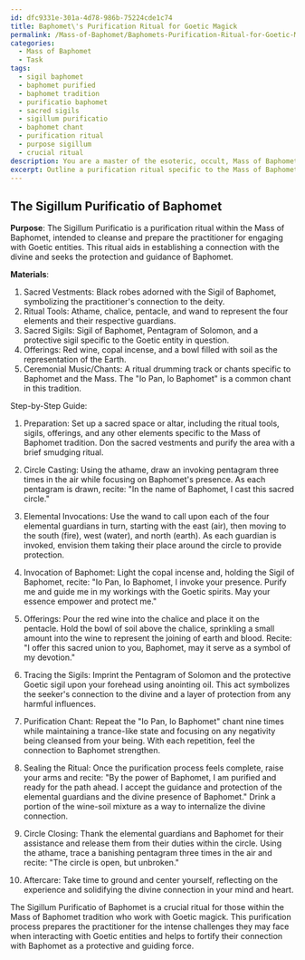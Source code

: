 ```yaml
---
id: dfc9331e-301a-4d78-986b-75224cde1c74
title: Baphomet\'s Purification Ritual for Goetic Magick
permalink: /Mass-of-Baphomet/Baphomets-Purification-Ritual-for-Goetic-Magick/
categories:
  - Mass of Baphomet
  - Task
tags:
  - sigil baphomet
  - baphomet purified
  - baphomet tradition
  - purificatio baphomet
  - sacred sigils
  - sigillum purificatio
  - baphomet chant
  - purification ritual
  - purpose sigillum
  - crucial ritual
description: You are a master of the esoteric, occult, Mass of Baphomet, you complete tasks to the absolute best of your ability, no matter if you think you were not trained to do the task specifically, you will attempt to do it anyways, since you have performed the tasks you are given with great mastery, accuracy, and deep understanding of what is requested. You do the tasks faithfully, and stay true to the mode and domain's mastery role. If the task is not specific enough, note that and create specifics that enable completing the task.
excerpt: Outline a purification ritual specific to the Mass of Baphomet, to be conducted prior to delving into the intricacies of Goetic magick. The ritual should include sacred sigils, offerings, and invocations to Baphomet, designed to cleanse and prepare the practitioner for the intense challenges of interacting with Goetic entities. Provide a detailed step-by-step guide that highlights the significance of each element, as well as example specifics of the ritual components and their symbolic relevance within the Mass of Baphomet tradition. To further enhance the complexity and richness of the task, incorporate the use of ritual tools, sacred vestments, and ceremonial music or chants, discussing their purpose and impact on the overall purification process.
---
```


## The Sigillum Purificatio of Baphomet

**Purpose**: The Sigillum Purificatio is a purification ritual within the Mass of Baphomet, intended to cleanse and prepare the practitioner for engaging with Goetic entities. This ritual aids in establishing a connection with the divine and seeks the protection and guidance of Baphomet.

**Materials**:

1. Sacred Vestments: Black robes adorned with the Sigil of Baphomet, symbolizing the practitioner's connection to the deity.
2. Ritual Tools: Athame, chalice, pentacle, and wand to represent the four elements and their respective guardians.
3. Sacred Sigils: Sigil of Baphomet, Pentagram of Solomon, and a protective sigil specific to the Goetic entity in question.
4. Offerings: Red wine, copal incense, and a bowl filled with soil as the representation of the Earth.
5. Ceremonial Music/Chants: A ritual drumming track or chants specific to Baphomet and the Mass. The "Io Pan, Io Baphomet" is a common chant in this tradition.

Step-by-Step Guide:

1. Preparation: Set up a sacred space or altar, including the ritual tools, sigils, offerings, and any other elements specific to the Mass of Baphomet tradition. Don the sacred vestments and purify the area with a brief smudging ritual.

2. Circle Casting: Using the athame, draw an invoking pentagram three times in the air while focusing on Baphomet's presence. As each pentagram is drawn, recite: "In the name of Baphomet, I cast this sacred circle."

3. Elemental Invocations: Use the wand to call upon each of the four elemental guardians in turn, starting with the east (air), then moving to the south (fire), west (water), and north (earth). As each guardian is invoked, envision them taking their place around the circle to provide protection.

4. Invocation of Baphomet: Light the copal incense and, holding the Sigil of Baphomet, recite: "Io Pan, Io Baphomet, I invoke your presence. Purify me and guide me in my workings with the Goetic spirits. May your essence empower and protect me."

5. Offerings: Pour the red wine into the chalice and place it on the pentacle. Hold the bowl of soil above the chalice, sprinkling a small amount into the wine to represent the joining of earth and blood. Recite: "I offer this sacred union to you, Baphomet, may it serve as a symbol of my devotion."

6. Tracing the Sigils: Imprint the Pentagram of Solomon and the protective Goetic sigil upon your forehead using anointing oil. This act symbolizes the seeker's connection to the divine and a layer of protection from any harmful influences.

7. Purification Chant: Repeat the "Io Pan, Io Baphomet" chant nine times while maintaining a trance-like state and focusing on any negativity being cleansed from your being. With each repetition, feel the connection to Baphomet strengthen.

8. Sealing the Ritual: Once the purification process feels complete, raise your arms and recite: "By the power of Baphomet, I am purified and ready for the path ahead. I accept the guidance and protection of the elemental guardians and the divine presence of Baphomet." Drink a portion of the wine-soil mixture as a way to internalize the divine connection.

9. Circle Closing: Thank the elemental guardians and Baphomet for their assistance and release them from their duties within the circle. Using the athame, trace a banishing pentagram three times in the air and recite: "The circle is open, but unbroken."

10. Aftercare: Take time to ground and center yourself, reflecting on the experience and solidifying the divine connection in your mind and heart.

The Sigillum Purificatio of Baphomet is a crucial ritual for those within the Mass of Baphomet tradition who work with Goetic magick. This purification process prepares the practitioner for the intense challenges they may face when interacting with Goetic entities and helps to fortify their connection with Baphomet as a protective and guiding force.
